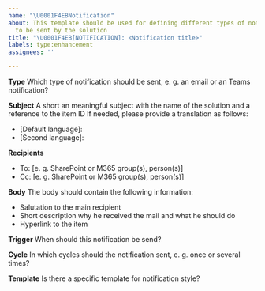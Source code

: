```yaml
---
name: "\U0001F4EBNotification"
about: This template should be used for defining different types of notifications
  to be sent by the solution
title: "\U0001F4EB[NOTIFICATION]: <Notification title>"
labels: type:enhancement
assignees: ''

---
```


**Type**
Which type of notification should be sent, e. g. an email or an Teams notification? 

**Subject**
A short an meaningful subject with the name of the solution and a reference to the item ID
If needed, please provide a translation as follows: 
- [Default language]: 
- [Second language]:

**Recipients**
- To: [e. g. SharePoint or M365 group(s), person(s)]
- Cc: [e. g. SharePoint or M365 group(s), person(s)]

**Body**
The body should contain the following information: 
- Salutation to the main recipient 
- Short description why he received the mail and what he should do 
- Hyperlink to the item 

**Trigger**
When should this notification be send? 

**Cycle**
In which cycles should the notification sent, e. g. once or several times?

**Template**
Is there a specific template for notification style?
